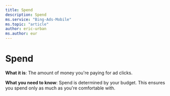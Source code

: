 ```yaml
---
title: Spend
description: Spend
ms.service: "Bing-Ads-Mobile"
ms.topic: "article"
author: eric-urban
ms.author: eur
---
```


# Spend

**What it is**: The amount of money you're paying for ad clicks.

**What you need to know**: Spend is determined by your budget. This ensures you spend only as much as you're comfortable with.


